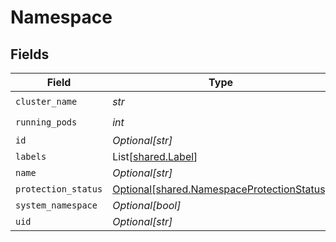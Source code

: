 # Namespace


## Fields

| Field                                                                                          | Type                                                                                           | Required                                                                                       | Description                                                                                    |
| ---------------------------------------------------------------------------------------------- | ---------------------------------------------------------------------------------------------- | ---------------------------------------------------------------------------------------------- | ---------------------------------------------------------------------------------------------- |
| `cluster_name`                                                                                 | *str*                                                                                          | :heavy_check_mark:                                                                             | N/A                                                                                            |
| `running_pods`                                                                                 | *int*                                                                                          | :heavy_check_mark:                                                                             | N/A                                                                                            |
| `id`                                                                                           | *Optional[str]*                                                                                | :heavy_minus_sign:                                                                             | N/A                                                                                            |
| `labels`                                                                                       | List[[shared.Label](../../models/shared/label.md)]                                             | :heavy_minus_sign:                                                                             | N/A                                                                                            |
| `name`                                                                                         | *Optional[str]*                                                                                | :heavy_minus_sign:                                                                             | N/A                                                                                            |
| `protection_status`                                                                            | [Optional[shared.NamespaceProtectionStatus]](../../models/shared/namespaceprotectionstatus.md) | :heavy_minus_sign:                                                                             | N/A                                                                                            |
| `system_namespace`                                                                             | *Optional[bool]*                                                                               | :heavy_minus_sign:                                                                             | N/A                                                                                            |
| `uid`                                                                                          | *Optional[str]*                                                                                | :heavy_minus_sign:                                                                             | N/A                                                                                            |